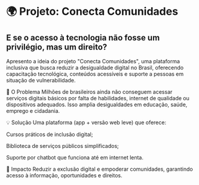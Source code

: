 # 🌍 Projeto: Conecta Comunidades #

## E se o acesso à tecnologia não fosse um privilégio, mas um direito? ##

Apresento a ideia do projeto "Conecta Comunidades", uma plataforma inclusiva que busca reduzir a desigualdade digital no Brasil, oferecendo capacitação tecnológica, conteúdos acessíveis e suporte a pessoas em situação de vulnerabilidade.

🚨 O Problema
Milhões de brasileiros ainda não conseguem acessar serviços digitais básicos por falta de habilidades, internet de qualidade ou dispositivos adequados. Isso amplia desigualdades em educação, saúde, emprego e cidadania.

💡 Solução
Uma plataforma (app + versão web leve) que oferece:

Cursos práticos de inclusão digital;

Biblioteca de serviços públicos simplificados;

Suporte por chatbot que funciona até em internet lenta.

🎯 Impacto
Reduzir a exclusão digital e empoderar comunidades, garantindo acesso à informação, oportunidades e direitos.
